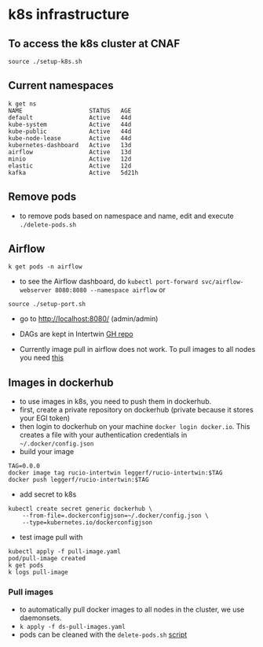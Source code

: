 # k8s infrastructure

## To access the k8s cluster at CNAF

```
source ./setup-k8s.sh
```

## Current namespaces

```
k get ns
NAME                   STATUS   AGE
default                Active   44d
kube-system            Active   44d
kube-public            Active   44d
kube-node-lease        Active   44d
kubernetes-dashboard   Active   13d
airflow                Active   13d
minio                  Active   12d
elastic                Active   12d
kafka                  Active   5d21h
```

## Remove pods

- to remove pods based on namespace and name, edit and execute ```./delete-pods.sh```

## Airflow

```
k get pods -n airflow
```

- to see the Airflow dashboard, do ```kubectl port-forward svc/airflow-webserver 8080:8080 --namespace airflow``` or
```
source ./setup-port.sh
```
- go to [http://localhost:8080/](http://localhost:8080/) (admin/admin)

- DAGs are kept in Intertwin [GH repo](https://github.com/interTwin-eu/DT-Virgo-dags)
- Currently image pull in airflow does not work. To pull images to all nodes you need [this](pull-images)

## Images in dockerhub

- to use images in k8s, you need to push them in dockerhub.
- first, create a private repository on dockerhub (private because it stores your EGI token)
- then login to dockerhub on your machine ```docker login docker.io```. This creates a file with your authentication credentials in ```~/.docker/config.json```
- build your image
```
TAG=0.0.0
docker image tag rucio-intertwin leggerf/rucio-intertwin:$TAG
docker push leggerf/rucio-intertwin:$TAG
```
- add secret to k8s
```
kubectl create secret generic dockerhub \
    --from-file=.dockerconfigjson=~/.docker/config.json \
    --type=kubernetes.io/dockerconfigjson
```
- test image pull with
```
kubectl apply -f pull-image.yaml 
pod/pull-image created
k get pods
k logs pull-image
```

### Pull images

- to automatically pull docker images to all nodes in the cluster, we use daemonsets.
- ```k apply -f ds-pull-images.yaml```
- pods can be cleaned with the ```delete-pods.sh``` [script](#remove-pods)
